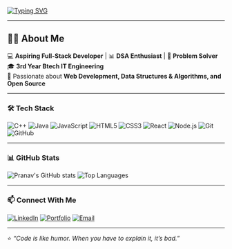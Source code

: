 <!-- Typing SVG -->
[![Typing SVG](https://readme-typing-svg.herokuapp.com?font=Fira+Code&pause=1000&color=00F700&width=435&lines=Hi+there!+I'm+Pranav+Chavan+👋;Aspiring+Full-Stack+Developer;DSA+Enthusiast+%7C+Problem+Solver;Passionate+about+Open+Source)](https://git.io/typing-svg)

---

## 👨‍💻 About Me
💻 **Aspiring Full-Stack Developer** | 📊 **DSA Enthusiast** | 🧩 **Problem Solver**  
🎓 **3rd Year Btech IT Engineering**  
🚀 Passionate about **Web Development, Data Structures & Algorithms, and Open Source**  

---

### 🛠 Tech Stack
![C++](https://img.shields.io/badge/C++-00599C?style=for-the-badge&logo=c%2B%2B&logoColor=white)
![Java](https://img.shields.io/badge/Java-ED8B00?style=for-the-badge&logo=java&logoColor=white)
![JavaScript](https://img.shields.io/badge/JavaScript-323330?style=for-the-badge&logo=javascript&logoColor=F7DF1E)
![HTML5](https://img.shields.io/badge/HTML5-E34F26?style=for-the-badge&logo=html5&logoColor=white)
![CSS3](https://img.shields.io/badge/CSS3-1572B6?style=for-the-badge&logo=css3&logoColor=white)
![React](https://img.shields.io/badge/React-20232A?style=for-the-badge&logo=react&logoColor=61DAFB)
![Node.js](https://img.shields.io/badge/Node.js-43853D?style=for-the-badge&logo=node.js&logoColor=white)
![Git](https://img.shields.io/badge/Git-F05032?style=for-the-badge&logo=git&logoColor=white)
![GitHub](https://img.shields.io/badge/GitHub-100000?style=for-the-badge&logo=github&logoColor=white)

---

### 📊 GitHub Stats
![Pranav's GitHub stats](https://github-readme-stats.vercel.app/api?username=chavanpranav&show_icons=true&theme=radical)
![Top Languages](https://github-readme-stats.vercel.app/api/top-langs/?username=chavanpranav&layout=compact&theme=radical)

---

### 📫 Connect With Me
[![LinkedIn](https://img.shields.io/badge/LinkedIn-blue?style=for-the-badge&logo=linkedin)](https://www.linkedin.com/in/pranav-chavan-94b4ba333/)
[![Portfolio](https://img.shields.io/badge/Portfolio-000?style=for-the-badge&logo=vercel&logoColor=white)](https://chavanpranav.github.io/Portfolio-Site/)
[![Email](https://img.shields.io/badge/Email-D14836?style=for-the-badge&logo=gmail&logoColor=white)](mailto:chavanvarad514@gmail.com)

---

⭐ *“Code is like humor. When you have to explain it, it’s bad.”*
